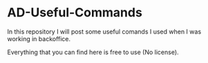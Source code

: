 # AD-Useful-Commands
In this repository I will post some useful comands I used when I was working in backoffice.

Everything that you can find here is free to use (No license).
